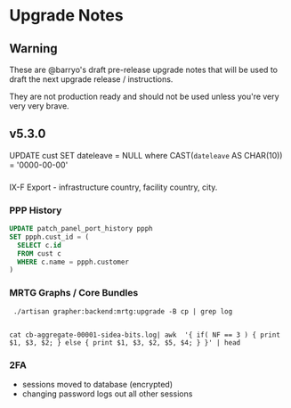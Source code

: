 # Upgrade Notes

## Warning

These are @barryo's draft pre-release upgrade notes that will be 
used to draft the next upgrade release / instructions.

They are not production ready and should not be used unless you're
very very very brave.

## v5.3.0

UPDATE cust SET dateleave = NULL where CAST(`dateleave` AS CHAR(10)) = '0000-00-00'

###

IX-F Export - infrastructure country, facility country, city.

### PPP History

```sql
UPDATE patch_panel_port_history ppph
SET ppph.cust_id = (
  SELECT c.id
  FROM cust c
  WHERE c.name = ppph.customer
)
```

### MRTG Graphs / Core Bundles


 
 
```
 ./artisan grapher:backend:mrtg:upgrade -B cp | grep log


cat cb-aggregate-00001-sidea-bits.log| awk  '{ if( NF == 3 ) { print $1, $3, $2; } else { print $1, $3, $2, $5, $4; } }' | head
```
 
 
 
 ### 2FA
 
 * sessions moved to database (encrypted)
 * changing password logs out all other sessions
 